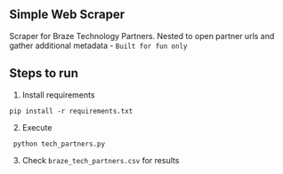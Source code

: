 ## Simple Web Scraper
Scraper for Braze Technology Partners. Nested to open partner urls and gather additional metadata - `Built for fun only`

## Steps to run
1. Install requirements

`pip install -r requirements.txt`

2. Execute

` python tech_partners.py`

3. Check `braze_tech_partners.csv` for results